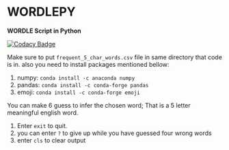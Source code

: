 # WORDLEPY
**WORDLE Script in Python**  

[![Codacy Badge](https://app.codacy.com/project/badge/Grade/e607d3cbfd10434383a9cb2d04b530ed)](https://www.codacy.com?utm_source=github.com&amp;utm_medium=referral&amp;utm_content=shayandavoodii/WORDLEPY&amp;utm_campaign=Badge_Grade)

Make sure to put `frequent_5_char_words.csv` file in same directory that code is in. also you need to install packages mentioned bellow:  
1. numpy: `conda install -c anaconda numpy`
2. pandas: `conda install -c conda-forge pandas`
3. emoji: `conda install -c conda-forge emoji`  

You can make 6 guess to infer the chosen word; That is a 5 letter meaningful english word.
1. Enter `exit` to quit. 
2. you can enter `?` to give up while you have guessed four wrong words
3. enter `cls` to clear output
